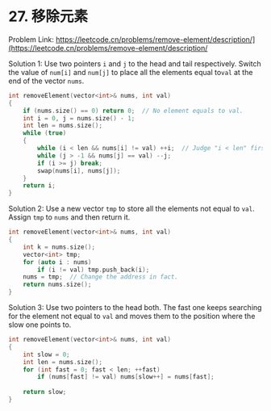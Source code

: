 # 27. 移除元素
Problem Link: https://leetcode.cn/problems/remove-element/description/](https://leetcode.cn/problems/remove-element/description/

Solution 1: Use two pointers `i` and `j` to the head and tail respectively. Switch the value of `num[i]` and `num[j]` to place all the elements equal to`val` at the end of the vector `nums`.
```cpp
int removeElement(vector<int>& nums, int val)
{
	if (nums.size() == 0) return 0;  // No element equals to val.
	int i = 0, j = nums.size() - 1;
	int len = nums.size();
	while (true)
	{
	    while (i < len && nums[i] != val) ++i;  // Judge "i < len" first to avoid out-of-bounds.
	    while (j > -1 && nums[j] == val) --j;
	    if (i >= j) break;
	    swap(nums[i], nums[j]);
	}
	return i;
}
```

Solution 2: Use a new vector `tmp` to store all the elements not equal to `val`. Assign `tmp` to `nums` and then return it.
```cpp
int removeElement(vector<int>& nums, int val)
{
	int k = nums.size();
	vector<int> tmp;
	for (auto i : nums)
		if (i != val) tmp.push_back(i);
	nums = tmp;  // Change the address in fact.
	return nums.size();
}
```

Solution 3: Use two pointers to the head both. The fast one keeps searching for the element not equal to `val` and moves them to the position where the slow one points to.
```cpp
int removeElement(vector<int>& nums, int val)
{
	int slow = 0;
	int len = nums.size();
	for (int fast = 0; fast < len; ++fast)
		if (nums[fast] != val) nums[slow++] = nums[fast];
	
	return slow;
}
```
